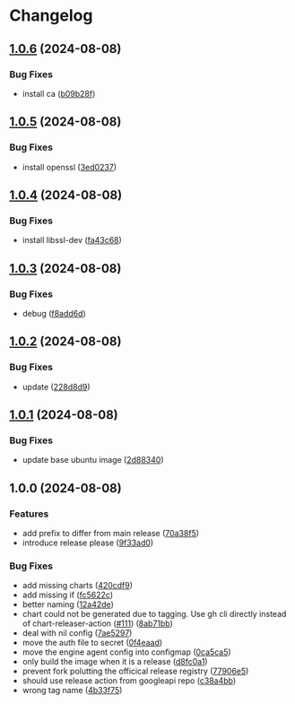 # Changelog

## [1.0.6](https://github.com/iandyh/shibuya/compare/v1.0.5...v1.0.6) (2024-08-08)


### Bug Fixes

* install ca ([b09b28f](https://github.com/iandyh/shibuya/commit/b09b28ff5adb68699e520959874b4314297bf5c3))

## [1.0.5](https://github.com/iandyh/shibuya/compare/v1.0.4...v1.0.5) (2024-08-08)


### Bug Fixes

* install openssl ([3ed0237](https://github.com/iandyh/shibuya/commit/3ed02371bfb6c6adcd30e89ee706215443362cfb))

## [1.0.4](https://github.com/iandyh/shibuya/compare/v1.0.3...v1.0.4) (2024-08-08)


### Bug Fixes

* install libssl-dev ([fa43c68](https://github.com/iandyh/shibuya/commit/fa43c68aa83306f2812e084b51079725ef107739))

## [1.0.3](https://github.com/iandyh/shibuya/compare/v1.0.2...v1.0.3) (2024-08-08)


### Bug Fixes

* debug ([f8add6d](https://github.com/iandyh/shibuya/commit/f8add6da5bc6253a723eada8029c716b550dd86e))

## [1.0.2](https://github.com/iandyh/shibuya/compare/v1.0.1...v1.0.2) (2024-08-08)


### Bug Fixes

* update ([228d8d9](https://github.com/iandyh/shibuya/commit/228d8d918948ab23b2af09fecf022dfcecc3e299))

## [1.0.1](https://github.com/iandyh/shibuya/compare/v1.0.0...v1.0.1) (2024-08-08)


### Bug Fixes

* update base ubuntu image ([2d88340](https://github.com/iandyh/shibuya/commit/2d88340488364acba4a4d8e9afbfa53b95cf1bde))

## 1.0.0 (2024-08-08)


### Features

* add prefix to differ from main release ([70a38f5](https://github.com/iandyh/shibuya/commit/70a38f574ad5593c78d77456b6a83f735d62f3e4))
* introduce release please ([9f33ad0](https://github.com/iandyh/shibuya/commit/9f33ad0c7c22d1063b68fc22f7746e1ce748c86f))


### Bug Fixes

* add missing charts ([420cdf9](https://github.com/iandyh/shibuya/commit/420cdf94fa56d13b7bec7ce12dde20d14c1ffc39))
* add missing if ([fc5622c](https://github.com/iandyh/shibuya/commit/fc5622ca1a59ca3dec356039145bac5f6bf15c9c))
* better naming ([12a42de](https://github.com/iandyh/shibuya/commit/12a42de7e83c3e37f0e44a6fff923a5f59e48cfe))
* chart could not be generated due to tagging. Use gh cli directly instead of chart-releaser-action ([#111](https://github.com/iandyh/shibuya/issues/111)) ([8ab71bb](https://github.com/iandyh/shibuya/commit/8ab71bb47ce99c5c4d8e42976bcb277409f1354a))
* deal with nil config ([7ae5297](https://github.com/iandyh/shibuya/commit/7ae5297e768dd7629210d94786f067657b681b52))
* move the auth file to secret ([0f4eaad](https://github.com/iandyh/shibuya/commit/0f4eaadbc626935a04c56203f6fa8881795ae5b9))
* move the engine agent config into configmap ([0ca5ca5](https://github.com/iandyh/shibuya/commit/0ca5ca58eabe792eef3aaeb9b3c1acbff2f8d60b))
* only build the image when it is a release ([d8fc0a1](https://github.com/iandyh/shibuya/commit/d8fc0a1496f591d6c9254460010b28e3187bf5d8))
* prevent fork polutting the officical release registry ([77906e5](https://github.com/iandyh/shibuya/commit/77906e5140365321eb881d7c1edf2db1a94e1ae9))
* should use release action from googleapi repo ([c38a4bb](https://github.com/iandyh/shibuya/commit/c38a4bb2aaeb172a4d1e44296715d950724f5008))
* wrong tag name ([4b33f75](https://github.com/iandyh/shibuya/commit/4b33f7506cf2863665052650b3744ec8505adf1e))
